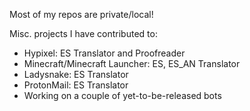
Most of my repos are private/local!

Misc. projects I have contributed to:
- Hypixel: ES Translator and Proofreader 
- Minecraft/Minecraft Launcher: ES, ES_AN Translator
- Ladysnake: ES Translator 
- ProtonMail: ES Translator
- Working on a couple of yet-to-be-released bots
<!---
Nanrech/Nanrech is a ✨ special ✨ repository because its `README.md` (this file) appears on your GitHub profile.
You can click the Preview link to take a look at your changes.
--->
